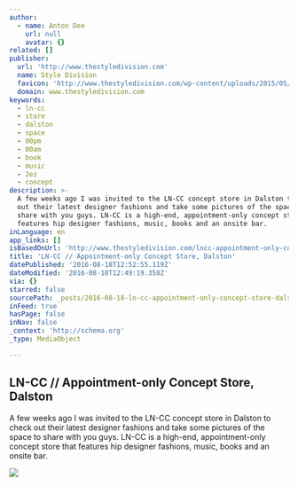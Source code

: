 ```yaml
---
author:
  - name: Anton Dee
    url: null
    avatar: {}
related: []
publisher:
  url: 'http://www.thestyledivision.com'
  name: Style Division
  favicon: 'http://www.thestyledivision.com/wp-content/uploads/2015/05/favicon2-copy.png'
  domain: www.thestyledivision.com
keywords:
  - ln-cc
  - store
  - dalston
  - space
  - 00pm
  - 00am
  - book
  - music
  - 2ez
  - concept
description: >-
  A few weeks ago I was invited to the LN-CC concept store in Dalston to check
  out their latest designer fashions and take some pictures of the space to
  share with you guys. LN-CC is a high-end, appointment-only concept store that
  features hip designer fashions, music, books and an onsite bar.
inLanguage: en
app_links: []
isBasedOnUrl: 'http://www.thestyledivision.com/lncc-appointment-only-concept-store-dalston'
title: 'LN-CC // Appointment-only Concept Store, Dalston'
datePublished: '2016-08-18T12:52:55.119Z'
dateModified: '2016-08-18T12:49:19.358Z'
via: {}
starred: false
sourcePath: _posts/2016-08-18-ln-cc-appointment-only-concept-store-dalston.md
inFeed: true
hasPage: false
inNav: false
_context: 'http://schema.org'
_type: MediaObject

---
```

<article style=""><h1>LN-CC // Appointment-only Concept Store, Dalston</h1><p>A few weeks ago I was invited to the LN-CC concept store in Dalston to check out their latest designer fashions and take some pictures of the space to share with you guys. LN-CC is a high-end, appointment-only concept store that features hip designer fashions, music, books and an onsite bar.</p><img src="http://www.thestyledivision.com/wp-content/uploads/2016/06/London-Store-LN-CC-concept-store-farfetch-dalston-3.jpg" /></article>